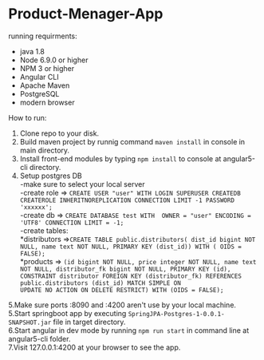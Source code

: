 # Product-Menager-App

running requirments:

- java 1.8
- Node 6.9.0 or higher
- NPM 3 or higher
- Angular CLI
- Apache Maven
- PostgreSQL
- modern browser 

How to run:

1. Clone repo to your disk.
2. Build maven project by runnig command `maven install` in console in main directory.
3. Install front-end modules by typing `npm install` to console at angular5-cli directory.
4. Setup postgres DB <br />
      -make sure to select your local server <br />
      -create role => `CREATE USER "user" WITH LOGIN SUPERUSER CREATEDB CREATEROLE INHERITNOREPLICATION CONNECTION LIMIT -1 PASSWORD 'xxxxxx';` <br />
      -create db => `CREATE DATABASE test WITH  OWNER = "user" ENCODING = 'UTF8' CONNECTION LIMIT = -1;` <br />
      -create tables:  <br />
          *distributors =>`CREATE TABLE public.distributors( dist_id bigint NOT NULL, name text NOT NULL, PRIMARY KEY (dist_id)) WITH (
                           OIDS = FALSE);` <br />
          *products => `(id bigint NOT NULL, price integer NOT NULL, name text NOT NULL, distributor_fk bigint NOT NULL, PRIMARY KEY (id),
                         CONSTRAINT distributor FOREIGN KEY (distributor_fk) REFERENCES public.distributors (dist_id) MATCH SIMPLE ON                               UPDATE NO ACTION ON DELETE RESTRICT) WITH (OIDS = FALSE);` <br />
                         
                         
5.Make sure ports :8090 and :4200 aren't use by your local machine. 
5.Start springboot app by executing `SpringJPA-Postgres-1-0.0.1-SNAPSHOT.jar` file in target directory.        
6.Start angular in dev mode by running `npm run start` in command line at angular5-cli folder. <br />
7.Visit 127.0.0.1:4200 at your browser to see the app.
